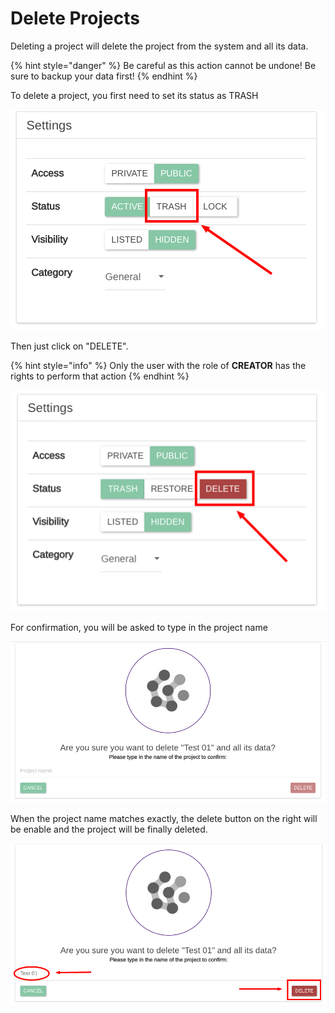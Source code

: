 # Delete Projects

Deleting a project will delete the project from the system and all its data.

{% hint style="danger" %}
Be careful as this action cannot be undone! Be sure to backup your data first!
{% endhint %}

To delete a project, you first need to set its status as TRASH

![](../.gitbook/assets/delete-project-1.png)

Then just click on "DELETE".

{% hint style="info" %}
Only the user with the role of **CREATOR** has the rights to perform that action
{% endhint %}

![](../.gitbook/assets/delete-project-2.png)

For confirmation, you will be asked to type in the project name

![](../.gitbook/assets/delete-project-3.png)

When the project name matches exactly, the delete button on the right will be enable and the project will be finally deleted.

![](../.gitbook/assets/delete-project-4.png)

